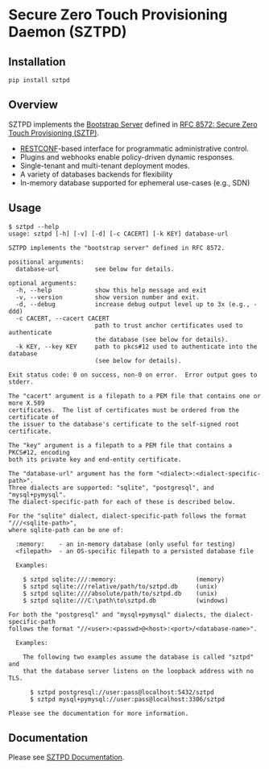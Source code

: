 # Secure Zero Touch Provisioning Daemon (SZTPD)

## Installation

  `pip install sztpd`

## Overview

SZTPD implements the [Bootstrap Server](https://tools.ietf.org/html/rfc8572#section-4.4)
defined in [RFC 8572: Secure Zero Touch Provisioning (SZTP)](https://tools.ietf.org/html/rfc8572).

  * [RESTCONF](https://tools.ietf.org/html/rfc8040)-based interface for programmatic administrative control.
  * Plugins and webhooks enable policy-driven dynamic responses.
  * Single-tenant and multi-tenant deployment modes.
  * A variety of databases backends for flexibility
  * In-memory database supported for ephemeral use-cases (e.g., SDN)

## Usage

```
$ sztpd --help
usage: sztpd [-h] [-v] [-d] [-c CACERT] [-k KEY] database-url

SZTPD implements the "bootstrap server" defined in RFC 8572.

positional arguments:
  database-url          see below for details.

optional arguments:
  -h, --help            show this help message and exit
  -v, --version         show version number and exit.
  -d, --debug           increase debug output level up to 3x (e.g., -ddd)
  -c CACERT, --cacert CACERT
                        path to trust anchor certificates used to authenticate
                        the database (see below for details).
  -k KEY, --key KEY     path to pkcs#12 used to authenticate into the database
                        (see below for details).

Exit status code: 0 on success, non-0 on error.  Error output goes to stderr.

The "cacert" argument is a filepath to a PEM file that contains one or more X.509
certificates.  The list of certificates must be ordered from the certificate of
the issuer to the database's certificate to the self-signed root certificate.

The "key" argument is a filepath to a PEM file that contains a PKCS#12, encoding
both its private key and end-entity certificate.

The "database-url" argument has the form "<dialect>:<dialect-specific-path>".
Three dialects are supported: "sqlite", "postgresql", and "mysql+pymysql".
The dialect-specific-path for each of these is described below.

For the "sqlite" dialect, dialect-specific-path follows the format "///<sqlite-path>",
where sqlite-path can be one of:

  :memory:    - an in-memory database (only useful for testing)
  <filepath>  - an OS-specific filepath to a persisted database file

  Examples:

    $ sztpd sqlite:///:memory:                      (memory)
    $ sztpd sqlite:///relative/path/to/sztpd.db     (unix)
    $ sztpd sqlite:////absolute/path/to/sztpd.db    (unix)
    $ sztpd sqlite:///C:\path\to\sztpd.db           (windows)

For both the "postgresql" and "mysql+pymysql" dialects, the dialect-specific-path
follows the format "//<user>:<passwd>@<host>:<port>/<database-name>".

  Examples:

    The following two examples assume the database is called "sztpd" and
    that the database server listens on the loopback address with no TLS.

      $ sztpd postgresql://user:pass@localhost:5432/sztpd
      $ sztpd mysql+pymysql://user:pass@localhost:3306/sztpd

Please see the documentation for more information.
```


## Documentation

Please see [SZTPD Documentation](https://watsen.net/docs/sztpd).


